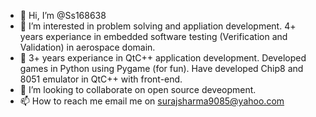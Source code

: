- 👋 Hi, I’m @Ss168638
- 👀 I’m interested in problem solving and appliation development. 4+ years experiance in embedded software testing (Verification and Validation) in aerospace domain. 
- 🌱 3+ years experiance in QtC++ application development. Developed games in Python using Pygame (for fun). Have developed Chip8 and 8051 emulator in QtC++ with front-end.
- 💞️ I’m looking to collaborate on open source deveopment. 
- 📫 How to reach me email me on surajsharma9085@yahoo.com

<!---
Ss168638/Ss168638 is a ✨ special ✨ repository because its `README.md` (this file) appears on your GitHub profile.
You can click the Preview link to take a look at your changes.
--->
